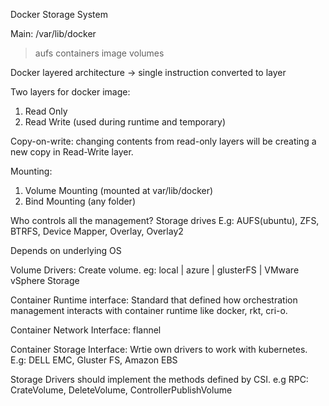 Docker Storage System

Main: /var/lib/docker
>aufs
>containers
>image
>volumes

Docker layered architecture -> single instruction converted to layer

Two layers for docker image:
1. Read Only
2. Read Write (used during runtime and temporary)

Copy-on-write: changing contents from read-only layers will be creating a new copy in Read-Write layer.

Mounting:
1. Volume Mounting (mounted at var/lib/docker)
2. Bind Mounting (any folder)

Who controls all the management?
Storage drives
E.g: AUFS(ubuntu), ZFS, BTRFS, Device Mapper, Overlay, Overlay2

Depends on underlying OS

Volume Drivers:
Create volume. 
eg: local | azure | glusterFS | VMware vSphere Storage


Container Runtime interface:
Standard that defined how orchestration management interacts with container runtime like docker, rkt, cri-o.

Container Network Interface:
flannel

Container Storage Interface:
Wrtie own drivers to work with kubernetes.
E.g: DELL EMC, Gluster FS, Amazon EBS

Storage Drivers should implement the methods defined by CSI. 
e.g  RPC: CrateVolume, DeleteVolume, ControllerPublishVolume
